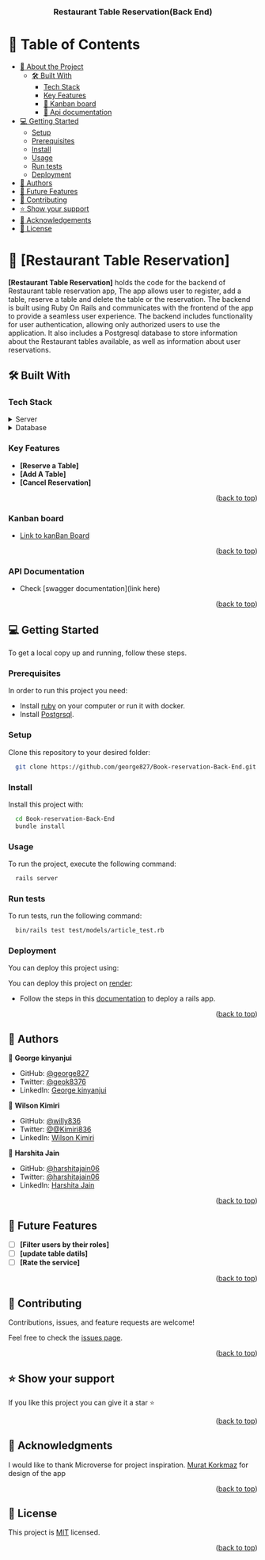 <a name="readme-top"></a>

<div align="center">

  <h3><b>Restaurant Table Reservation(Back End)</b></h3>

</div>

<!-- TABLE OF CONTENTS -->

# 📗 Table of Contents

- [📖 About the Project](#about-project)
  - [🛠 Built With](#built-with)
    - [Tech Stack](#tech-stack)
    - [Key Features](#key-features)
    - [🚀 Kanban board](#kanban)
    - [🚀 Api documentation](#api-documentation)
- [💻 Getting Started](#getting-started)
  - [Setup](#setup)
  - [Prerequisites](#prerequisites)
  - [Install](#install)
  - [Usage](#usage)
  - [Run tests](#run-tests)
  - [Deployment](#deployment)
- [👥 Authors](#authors)
- [🔭 Future Features](#future-features)
- [🤝 Contributing](#contributing)
- [⭐️ Show your support](#support)
- [🙏 Acknowledgements](#acknowledgements)
- [📝 License](#license)


# 📖 [Restaurant Table Reservation] <a name="about-project"></a>


**[Restaurant Table Reservation]** holds the code for the backend of Restaurant table reservation app, The app allows user to register, add a table, reserve a table and delete the table or the reservation. The backend is built using Ruby On Rails and communicates with the frontend of the app to provide a seamless user experience. The backend includes functionality for user authentication, allowing only authorized users to use the application. It also includes a Postgresql database to store information about the Restaurant tables available, as well as information about user reservations.

## 🛠 Built With <a name="built-with"></a>

### Tech Stack <a name="tech-stack"></a>


<details>
  <summary>Server</summary>
  <ul>
    <li><a href="https://rubyonrails.org/">Rails</a></li>
  </ul>
</details>

<details>
<summary>Database</summary>
  <ul>
    <li><a href="https://www.postgresql.org/">PostgreSQL</a></li>
  </ul>
</details>

<!-- Features -->

### Key Features <a name="key-features"></a>

- **[Reserve a Table]**
- **[Add A Table]**
- **[Cancel Reservation]**

<p align="right">(<a href="#readme-top">back to top</a>)</p>

### Kanban board <a name="kanban"></a>
- [Link to kanBan Board](https://github.com/users/george827/projects/8)

<p align="right">(<a href="#readme-top">back to top</a>)</p>

### API Documentation <a name="api-documentation"></a>
- Check [swagger documentation](link here)

<p align="right">(<a href="#readme-top">back to top</a>)</p>


## 💻 Getting Started <a name="getting-started"></a>


To get a local copy up and running, follow these steps.


### Prerequisites

In order to run this project you need:

- Install [ruby](https://www.ruby-lang.org/en/) on your computer or run it with docker.
- Install [Postgrsql](https://www.postgresql.org/).

### Setup

Clone this repository to your desired folder:


```sh
  git clone https://github.com/george827/Book-reservation-Back-End.git
```


### Install

Install this project with:


```sh
  cd Book-reservation-Back-End
  bundle install
```


### Usage

To run the project, execute the following command:

```sh
  rails server
```


### Run tests

To run tests, run the following command:


```sh
  bin/rails test test/models/article_test.rb
```


### Deployment

You can deploy this project using:

You can deploy this project on [render](https://render.com/):

- Follow the steps in this [documentation](https://render.com/docs/deploy-rails) to deploy a rails app.


<p align="right">(<a href="#readme-top">back to top</a>)</p>


## 👥 Authors <a name="authors"></a>

👤 **George kinyanjui**

- GitHub: [@george827](https://github.com/george827)
- Twitter: [@geok8376](https://twitter.com/geok8376)
- LinkedIn: [George kinyanjui](https://www.linkedin.com/in/georgekinyanjui/)

👤 **Wilson Kimiri**

- GitHub: [@willy836](https://github.com/willy836)
- Twitter: [@@Kimiri836](https://twitter.com/kimiri836/)
- LinkedIn: [Wilson Kimiri](https://www.linkedin.com/in/wilson-kimiri-420396235/)

👤 **Harshita Jain**

- GitHub: [@harshitajain06](https://github.com/harshitajain06)
- Twitter: [@harshitajain06](https://twitter.com/harshitajain06)
- LinkedIn: [Harshita Jain](https://linkedin.com/in/HarshitaJain)

<p align="right">(<a href="#readme-top">back to top</a>)</p>

<!-- FUTURE FEATURES -->

## 🔭 Future Features <a name="future-features"></a>

- [ ] **[Filter users by their roles]**
- [ ] **[update table datils]**
- [ ] **[Rate the service]**

<p align="right">(<a href="#readme-top">back to top</a>)</p>

<!-- CONTRIBUTING -->

## 🤝 Contributing <a name="contributing"></a>

Contributions, issues, and feature requests are welcome!

Feel free to check the [issues page](https://github.com/george827/Book-reservation-Back-End/issues).

<p align="right">(<a href="#readme-top">back to top</a>)</p>

<!-- SUPPORT -->

## ⭐️ Show your support <a name="support"></a>


If you like this project you can give it a star ⭐️

<p align="right">(<a href="#readme-top">back to top</a>)</p>

<!-- ACKNOWLEDGEMENTS -->

## 🙏 Acknowledgments <a name="acknowledgements"></a>


I would like to thank Microverse for project inspiration.
[Murat Korkmaz](https://www.behance.net/gallery/26425031/Vespa-Responsive-Redesign) for design of the app

<p align="right">(<a href="#readme-top">back to top</a>)</p>


## 📝 License <a name="license"></a>

This project is [MIT](https://github.com/george827/Book-reservation-Back-End/blob/dev/LICENSE) licensed.

<p align="right">(<a href="#readme-top">back to top</a>)</p>
